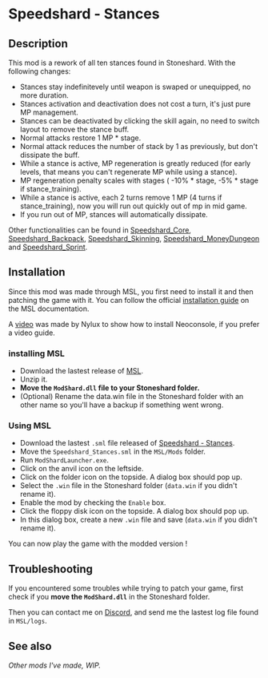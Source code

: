 # Speedshard - Stances

## Description

This mod is a rework of all ten stances found in Stoneshard. With the following changes:
- Stances stay indefinitevely until weapon is swaped or unequipped, no more duration.
- Stances activation and deactivation does not cost a turn, it's just pure MP management.
- Stances can be deactivated by clicking the skill again, no need to switch layout to remove the stance buff.
- Normal attacks restore 1 MP * stage.
- Normal attack reduces the number of stack by 1 as previously, but don't dissipate the buff.
- While a stance is active, MP regeneration is greatly reduced (for early levels, that means you can't regenerate MP while using a stance).
- MP regeneration penalty scales with stages ( -10% * stage, -5% * stage if stance_training).
- While a stance is active, each 2 turns remove 1 MP (4 turns if stance_training), now you will run out quickly out of mp in mid game.
- If you run out of MP, stances will automatically dissipate.

Other functionalities can be found in [Speedshard_Core](https://github.com/remyCases/SpeedshardCore), [Speedshard_Backpack](https://github.com/remyCases/SpeedshardBackpack), [Speedshard_Skinning](https://github.com/remyCases/SpeedshardSkinning), [Speedshard_MoneyDungeon](https://github.com/remyCases/SpeedshardMoneyDungeon) and [Speedshard_Sprint](https://github.com/remyCases/SpeedshardSprint).

## Installation

Since this mod was made through MSL, you first need to install it and then patching the game with it.
You can follow the official [installation guide](https://dddddragon.github.io/ModShardLauncher/guides/how-to-play-mod.html) on the MSL documentation.

A [video](https://www.youtube.com/watch?v=_J0oJYGi38E&t=13s&ab_channel=Nylux) was made by Nylux to show how to install Neoconsole, if you prefer a video guide.

### installing MSL

- Download the lastest release of [MSL](https://github.com/DDDDDragon/ModShardLauncher).
- Unzip it.
- **Move the `ModShard.dll` file to your Stoneshard folder.**
- (Optional) Rename the data.win file in the Stoneshard folder with an other name so you'll have a backup if something went wrong.

### Using MSL

- Download the lastest `.sml` file released of [Speedshard - Stances](https://github.com/remyCases/SpeedshardStances/releases).
- Move the `Speedshard_Stances.sml` in the `MSL/Mods` folder.
- Run `ModShardLauncher.exe`.
- Click on the anvil icon on the leftside.
- Click on the folder icon on the topside. A dialog box should pop up.
- Select the `.win` file in the Stoneshard folder (`data.win` if you didn't rename it).
- Enable the mod by checking the `Enable` box.
- Click the floppy disk icon on the topside. A dialog box should pop up.
- In this dialog box, create a new `.win` file and save (`data.win` if you didn't rename it).

You can now play the game with the modded version !

## Troubleshooting

If you encountered some troubles while trying to patch your game, first check if you **move the `ModShard.dll`** in the Stoneshard folder.

Then you can contact me on [Discord](https://discord.com/users/200330865522376704), and send me the lastest log file found in `MSL/logs`.

## See also

*Other mods I've made, WIP.*